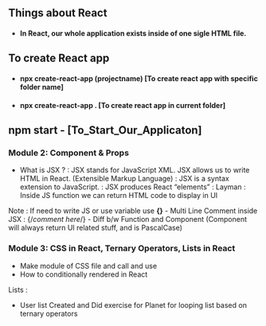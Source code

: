 
## Things about React
 - #### In React, our whole application exists inside of one sigle HTML file. 

## To create React app
 - #### npx create-react-app (projectname)   [To create react app with specific folder name]
 - #### npx create-react-app .  [To create react app in current folder]

## npm start - [To_Start_Our_Applicaton]

### Module 2: Component & Props
 - What is JSX ? 
  : JSX stands for JavaScript XML. JSX allows us to write HTML in React. (Extensible Markup Language)
  : JSX is a syntax extension to JavaScript.
  : JSX produces React “elements”
  : Layman : Inside JS function we can return HTML code to display in UI

 Note : If need to write JS or use variable use **{}**
    - Multi Line Comment inside JSX : {/*comment here*/}
    - Diff b/w Function and Component (Component will always return UI related stuff, and is PascalCase)

### Module 3: CSS in React, Ternary Operators, Lists in React
 - Make module of CSS file and call and use
 - How to conditionally rendered in React

 Lists : 
  - User list Created and Did exercise for Planet for looping list based on ternary operators




